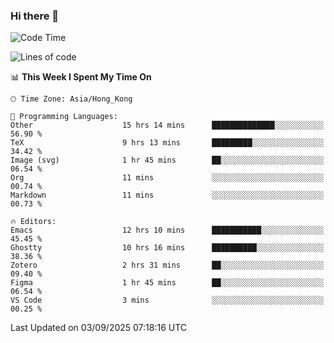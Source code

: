 ### Hi there 👋

<!--
**nicehiro/nicehiro** is a ✨ _special_ ✨ repository because its `README.md` (this file) appears on your GitHub profile.

Here are some ideas to get you started:

- 🔭 I’m currently working on ...
- 🌱 I’m currently learning ...
- 👯 I’m looking to collaborate on ...
- 🤔 I’m looking for help with ...
- 💬 Ask me about ...
- 📫 How to reach me: ...
- 😄 Pronouns: ...
- ⚡ Fun fact: ...
-->

<!--START_SECTION:waka-->
![Code Time](http://img.shields.io/badge/Code%20Time-974%20hrs%2045%20mins-blue)

![Lines of code](https://img.shields.io/badge/From%20Hello%20World%20I%27ve%20Written-1.9%20million%20lines%20of%20code-blue)

📊 **This Week I Spent My Time On** 

```text
🕑︎ Time Zone: Asia/Hong_Kong

💬 Programming Languages: 
Other                    15 hrs 14 mins      ██████████████░░░░░░░░░░░   56.90 % 
TeX                      9 hrs 13 mins       █████████░░░░░░░░░░░░░░░░   34.42 % 
Image (svg)              1 hr 45 mins        ██░░░░░░░░░░░░░░░░░░░░░░░   06.54 % 
Org                      11 mins             ░░░░░░░░░░░░░░░░░░░░░░░░░   00.74 % 
Markdown                 11 mins             ░░░░░░░░░░░░░░░░░░░░░░░░░   00.73 % 

🔥 Editors: 
Emacs                    12 hrs 10 mins      ███████████░░░░░░░░░░░░░░   45.45 % 
Ghostty                  10 hrs 16 mins      ██████████░░░░░░░░░░░░░░░   38.36 % 
Zotero                   2 hrs 31 mins       ██░░░░░░░░░░░░░░░░░░░░░░░   09.40 % 
Figma                    1 hr 45 mins        ██░░░░░░░░░░░░░░░░░░░░░░░   06.54 % 
VS Code                  3 mins              ░░░░░░░░░░░░░░░░░░░░░░░░░   00.25 % 
```


 Last Updated on 03/09/2025 07:18:16 UTC
<!--END_SECTION:waka-->
